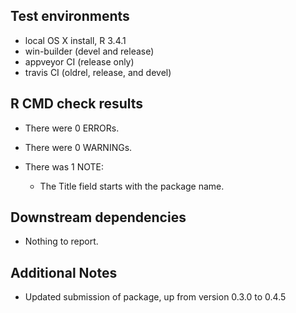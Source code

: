 ## Test environments
* local OS X install, R 3.4.1
* win-builder (devel and release)
* appveyor CI (release only)
* travis CI (oldrel, release, and devel)

## R CMD check results
* There were 0 ERRORs.

* There were 0 WARNINGs.

* There was 1 NOTE:
  * The Title field starts with the package name.


## Downstream dependencies
* Nothing to report.

## Additional Notes
* Updated submission of package, up from version 0.3.0 to 0.4.5

